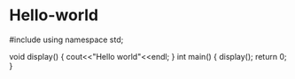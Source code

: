 Hello-world
===========
#include<iostream>
using namespace std;

void display()
{
cout<<"Hello world"<<endl;
}
int main()
{
display();
return 0;
}
